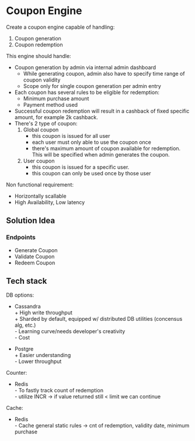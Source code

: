 # Coupon Engine

Create a coupon engine capable of handling:
1. Coupon generation
2. Coupon redemption

This engine should handle:
- Coupon generation by admin via internal admin dashboard
  - While generating coupon, admin also have to specify time range of coupon validity
  - Scope only for single coupon generation per admin entry
- Each coupon has several rules to be eligible for redemption:
  - Minimum purchase amount
  - Payment method used
- Successful coupon redemption will result in a cashback of fixed specific amount, for example 2k cashback.
- There's 2 type of coupon:
  1. Global coupon
      - this coupon is issued for all user
      - each user must only able to use the coupon once
      - there's maximum amount of coupon available for redemption. This will be specified when admin generates the coupon.
  2. User coupon
      - this coupon is issued for a specific user.
      - this coupon can only be used once by those user

Non functional requirement:
- Horizontally scallable
- High Availability, Low latency

## Solution Idea
### Endpoints
- Generate Coupon
- Validate Coupon
- Redeem Coupon

## Tech stack
DB options:
- Cassandra
<br>+ High write throughput 
<br>+ Sharded by default, equipped w/ distributed DB utilities (concensus alg, etc.)
<br>- Learning curve/needs developer's creativity
<br>- Cost

- Postgre
<br>+ Easier understanding
<br>- Lower throughput

Counter:
- Redis
<br>- To fastly track count of redemption
<br>- utilize INCR -> if value returned still < limit we can continue

Cache:
- Redis
<br>- Cache general static rules -> cnt of redemption, validity date, minimum purchase